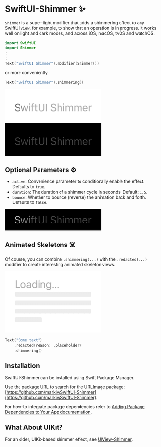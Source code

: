 # SwiftUI-Shimmer ✨

`Shimmer` is a super-light modifier that adds a shimmering effect to any SwiftUI `View`, for example, to show that an operation is in progress. It works well on light and dark modes, and across iOS, macOS, tvOS and watchOS.

```swift
import SwiftUI
import Shimmer
:
:
Text("SwiftUI Shimmer").modifier(Shimmer())
```
or more conveniently

```swift
Text("SwiftUI Shimmer").shimmering()
```

![Light Mode](imgs/light.gif)
![Dark Mode](imgs/dark.gif)

## Optional Parameters ⚙️

- `active`: Convenience parameter to conditionally enable the effect. Defaults to `true`.
- `duration`: The duration of a shimmer cycle in seconds. Default: `1.5`.
- `bounce`: Whether to bounce (reverse) the animation back and forth. Defaults to `false`.

![Bounce 3](imgs/bounce3.gif)

## Animated Skeletons ☠️

Of course, you can combine `.shimmering(...)` with the `.redacted(...)` modifier to create interesting animated skeleton views.

![Loading](imgs/loading.gif)

```swift
Text("Some text")
    .redacted(reason: .placeholder)
    .shimmering()
```

## Installation 

SwiftUI-Shimmer can be installed using Swift Package Manager.

Use the package URL to search for the URLImage package: [https://github.com/markiv/SwiftUI-Shimmer](https://github.com/markiv/SwiftUI-Shimmer).

For how-to integrate package dependencies refer to [Adding Package Dependencies to Your App documentation](https://developer.apple.com/documentation/xcode/adding_package_dependencies_to_your_app).

## What About UIKit?

For an older, UIKit-based shimmer effect, see [UIView-Shimmer](https://github.com/markiv/UIView-Shimmer).
